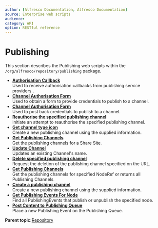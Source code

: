 ```yaml
---
author: [Alfresco Documentation, Alfresco Documentation]
source: Enterprise web scripts
audience: 
category: API
option: RESTful reference
---
```


# Publishing

This section describes the Publishing web scripts within the `/org/alfresco/repository/publishing` package.

-   **[Authorisation Callback](../references/RESTful-PublishingAuthcallbackGet.md)**  
 Used to receive authorisation callbacks from publishing service providers .
-   **[Channel Authorisation Form](../references/RESTful-PublishingAuthformGet.md)**  
 Used to obtain a form to provide credentials to publish to a channel.
-   **[Channel Authorisation Form](../references/RESTful-PublishingAuthformPost.md)**  
 Used to post back credentials to publish to a channel.
-   **[Reauthorise the specified publishing channel](../references/RESTful-PublishingChannel-reauthPost.md)**  
 Initiate an attempt to reauthorise the specified publishing channel.
-   **[Get channel type icon](../references/RESTful-PublishingChannel-type-iconGet.md)**  
 Create a new publishing channel using the supplied information.
-   **[Get Publishing Channels](../references/RESTful-PublishingChannel-typesGet.md)**  
 Get the publishing channels for a Share Site.
-   **[Update Channel](../references/RESTful-PublishingChannelPut.md)**  
 Updates an existing Channel's name.
-   **[Delete specified publishing channel](../references/RESTful-PublishingChannelsDelete.md)**  
 Request the deletion of the publishing channel specified on the URL.
-   **[Get Publishing Channels](../references/RESTful-PublishingChannelsGet.md)**  
 Get the publishing channels for specified NodeRef or returns all Publishing Channels.
-   **[Create a publishing channel](../references/RESTful-PublishingChannelsPost.md)**  
 Create a new publishing channel using the supplied information.
-   **[Get Publishing Events For Node](../references/RESTful-PublishingPublishing-eventsGet.md)**  
 Find all PublishingEvents that publish or unpublish the specified node.
-   **[Post Content to Publishing Queue](../references/RESTful-PublishingPublishing-queuePost.md)**  
 Place a new Publishing Event on the Publishing Queue.

**Parent topic:**[Repository](../references/RESTful-Repository.md)


